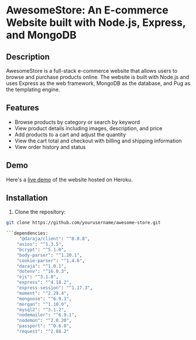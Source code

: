 # AwesomeStore: An E-commerce Website built with Node.js, Express, and MongoDB

## Description

AwesomeStore is a full-stack e-commerce website that allows users to browse and purchase products online. The website is built with Node.js and uses Express as the web framework, MongoDB as the database, and Pug as the templating engine.

## Features

- Browse products by category or search by keyword
- View product details including images, description, and price
- Add products to a cart and adjust the quantity
- View the cart total and checkout with billing and shipping information
- View order history and status

## Demo

Here's a [live demo](https://awesome-store-demo.herokuapp.com/) of the website hosted on Heroku.

## Installation

1. Clone the repository:

```bash
git clone https://github.com/yourusername/awesome-store.git

```dependencies:
     "@daraja/client": "^0.0.8",
    "axios": "^1.3.5",
    "bcrypt": "^5.1.0",
    "body-parser": "^1.20.1",
    "cookie-parser": "^1.4.6",
    "daraja": "^1.0.1",
    "dotenv": "^16.0.3",
    "ejs": "^3.1.8",
    "express": "^4.18.2",
    "express-session": "^1.17.3",
    "moment": "^2.29.4",
    "mongoose": "^6.9.1",
    "morgan": "^1.10.0",
    "mysql2": "^3.1.2",
    "nodemailer": "^6.9.1",
    "nodemon": "^2.0.20",
    "passport": "^0.6.0",
    "request": "^2.88.2"
